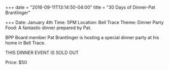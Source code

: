 +++
date = "2016-09-11T13:14:50-04:00"
title = "30 Days of Dinner-Pat Brantlinger"

+++
Date: January 4th
Time: 5PM
Location: Bell Trace
Theme: Dinner Party
Food: A fantastic dinner prepared by Pat.

BPP Board member Pat Brantlinger is hosting a special dinner party at his home in Bell Trace.

THIS DINNER EVENT IS SOLD OUT

Price: $50
